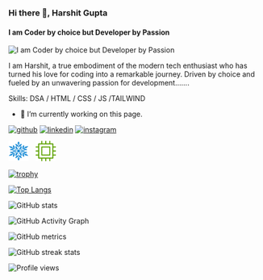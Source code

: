 ### Hi there 👋, Harshit Gupta
#### I am Coder by choice but Developer by Passion
![I am Coder by choice but Developer by Passion](https://arturssmirnovs.github.io/github-profile-readme-generator/images/banner.png)

I am Harshit, a  true embodiment of the modern tech enthusiast who has turned his love for coding into a remarkable journey. Driven by choice and fueled by an unwavering passion for development.......

Skills: DSA / HTML / CSS / JS /TAILWIND 

- 🔭 I’m currently working on this page. 


[<img src='https://cdn.jsdelivr.net/npm/simple-icons@3.0.1/icons/github.svg' alt='github' height='40'>](https://github.com/https://github.com/harshuu01)  [<img src='https://cdn.jsdelivr.net/npm/simple-icons@3.0.1/icons/linkedin.svg' alt='linkedin' height='40'>](https://www.linkedin.com/in/https://www.linkedin.com/in/harshit-gupta-2b4040234/)  [<img src='https://cdn.jsdelivr.net/npm/simple-icons@3.0.1/icons/instagram.svg' alt='instagram' height='40'>](https://www.instagram.com/https://www.instagram.com/_harshuuu.xx//)  

<a href='https://archiveprogram.github.com/'><img src='https://raw.githubusercontent.com/acervenky/animated-github-badges/master/assets/acbadge.gif' width='40' height='40'></a> <a href='https://docs.github.com/en/developers'><img src='https://raw.githubusercontent.com/acervenky/animated-github-badges/master/assets/devbadge.gif' width='40' height='40'></a> 

[![trophy](https://github-profile-trophy.vercel.app/?username=https://github.com/harshuu01)](https://github.com/ryo-ma/github-profile-trophy)

[![Top Langs](https://github-readme-stats.vercel.app/api/top-langs/?username=https://github.com/harshuu01)](https://github.com/anuraghazra/github-readme-stats)

![GitHub stats](https://github-readme-stats.vercel.app/api?username=https://github.com/harshuu01&show_icons=true&count_private=true)  

![GitHub Activity Graph](https://activity-graph.herokuapp.com/graph?username=https://github.com/harshuu01)  

![GitHub metrics](https://metrics.lecoq.io/https://github.com/harshuu01)  

![GitHub streak stats](https://streak-stats.demolab.com/?user=https://github.com/harshuu01)  

![Profile views](https://gpvc.arturio.dev/https://github.com/harshuu01)  
